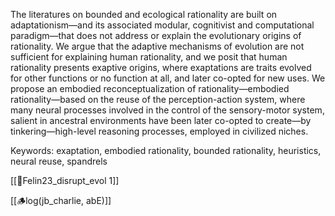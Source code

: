 The literatures on bounded and ecological rationality are built on adaptationism—and its associated modular, cognitivist and computational paradigm—that does not address or explain the evolutionary origins of rationality. We argue that the adaptive mechanisms of evolution are not sufficient for explaining human rationality, and we posit that human rationality presents exaptive origins, where exaptations are traits evolved for other functions or no function at all, and later co-opted for new uses. We propose an embodied reconceptualization of rationality—embodied rationality—based on the reuse of the perception-action system, where many neural processes involved in the control of the sensory-motor system, salient in ancestral environments have been later co-opted to create—by tinkering—high-level reasoning processes, employed in civilized niches.

Keywords: exaptation, embodied rationality, bounded rationality, heuristics, neural reuse, spandrels

[[📜Felin23_disrupt_evol 1]]

[[🪵log(jb_charlie, abE)]]